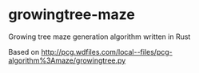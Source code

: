 # growingtree-maze
Growing tree maze generation algorithm written in Rust

Based on http://pcg.wdfiles.com/local--files/pcg-algorithm%3Amaze/growingtree.py
